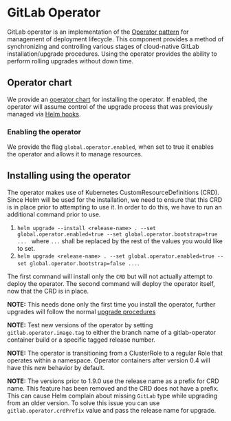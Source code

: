 # GitLab Operator

GitLab operator is an implementation of the [Operator pattern](https://coreos.com/blog/introducing-operators.html) for management of deployment lifecycle. This component provides a method of synchronizing and controlling various stages of cloud-native GitLab installation/upgrade procedures. Using the operator provides the ability to perform rolling upgrades without down time.

## Operator chart

We provide an [operator chart](https://gitlab.com/charts/gitlab/tree/master/charts/gitlab/charts/operator) for installing the operator. If enabled, the operator will assume control of the upgrade process that was previously managed via [Helm hooks](https://docs.helm.sh/developing_charts/#hooks).

### Enabling the operator

We provide the flag `global.operator.enabled`, when set to true it enables the operator and allows it to manage resources.

## Installing using the operator

The operator makes use of Kubernetes CustomResourceDefinitions (CRD). Since Helm will be used for the installation, we need to ensure that this CRD is in place prior to attempting to use it. In order to do this, we have to run an additional command prior to use.

1. `helm upgrade --install <release-name> . --set global.operator.enabled=true --set global.operator.bootstrap=true ... ` where `...` shall be replaced by the rest of the values you would like to set.
1. `helm upgrade <release-name> . --set global.operator.enabled=true --set global.operator.bootstrap=false ...`.

The first command will install only the `CRD` but will not actually attempt to deploy the operator. The second command will deploy the operator itself, now that the CRD is in place.

**NOTE:** This needs done only the first time you install the operator, further upgrades will follow the normal [upgrade procedures](./upgrade.md)

**NOTE:** Test new versions of the operator by setting `gitlab.operator.image.tag` to either the branch name of a gitlab-operator container build or a specific tagged release number.

**NOTE:** The operator is transitioning from a ClusterRole to a regular Role that operates within a namespace. Operator containers after version 0.4 will have this new behavior by default.

**NOTE:** The versions prior to 1.9.0 use the release name as a prefix for CRD name. This feature has been removed and the CRD does not have a prefix. This can cause Helm complain about missing `GitLab` type while upgrading from an older version. To solve this issue you can use `gitlab.operator.crdPrefix` value and pass the release name for upgrade.
